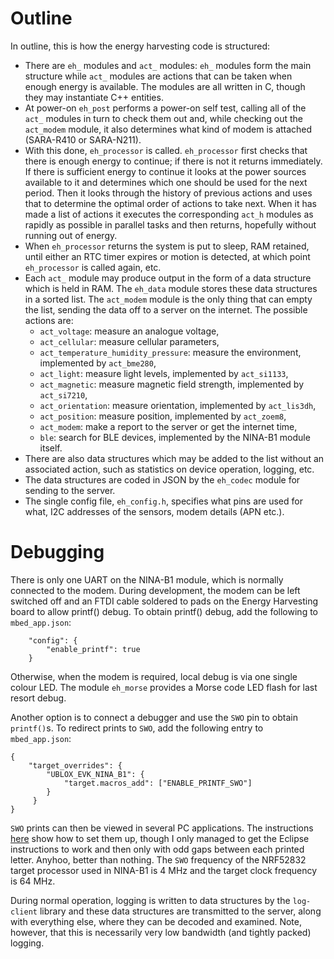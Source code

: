 # Outline
In outline, this is how the energy harvesting code is structured:

- There are `eh_` modules and `act_` modules: `eh_` modules form the main structure while `act_` modules are actions that can be taken when enough energy is available.  The modules are all written in C, though they may instantiate C++ entities.
- At power-on `eh_post` performs a power-on self test, calling all of the `act_` modules in turn to check them out and, while checking out the `act_modem` module, it also determines what kind of modem is attached (SARA-R410 or SARA-N211).
- With this done, `eh_processor` is called.  `eh_processor` first checks that there is enough energy to continue; if there is not it returns immediately.  If there is sufficient energy to continue it looks at the power sources available to it and determines which one should be used for the next period.  Then it looks through the history of previous actions and uses that to determine the optimal order of actions to take next.  When it has made a list of actions it executes the corresponding `act_h` modules as rapidly as possible in parallel tasks and then returns, hopefully without running out of energy.
- When `eh_processor` returns the system is put to sleep, RAM retained, until either an RTC timer expires or motion is detected, at which point `eh_processor` is called again, etc.
- Each `act_` module may produce output in the form of a data structure which is held in RAM. The `eh_data` module stores these data structures in a sorted list. The `act_modem` module is the only thing that can empty the list, sending the data off to a server on the internet. The possible actions are:
    - `act_voltage`: measure an analogue voltage,
    - `act_cellular`: measure cellular parameters,
    - `act_temperature_humidity_pressure`: measure the environment, implemented by `act_bme280`,
    - `act_light`: measure light levels, implemented by `act_si1133`,
    - `act_magnetic`: measure magnetic field strength, implemented by `act_si7210`,
    - `act_orientation`: measure orientation, implemented by `act_lis3dh`,
    - `act_position`: measure position, implemented by `act_zoem8`,
    - `act_modem`: make a report to the server or get the internet time,
    - `ble`: search for BLE devices, implemented by the NINA-B1 module itself.
- There are also data structures which may be added to the list without an associated action, such as statistics on device operation, logging, etc.
- The data structures are coded in JSON by the `eh_codec` module for sending to the server.
- The single config file, `eh_config.h`, specifies what pins are used for what, I2C addresses of the sensors, modem details (APN etc.).

# Debugging
There is only one UART on the NINA-B1 module, which is normally connected to the modem. During development, the modem can be left switched off and an FTDI cable soldered to pads on the Energy Harvesting board to allow printf() debug.  To obtain printf() debug, add the following to `mbed_app.json`:

```
    "config": {
        "enable_printf": true
    }
```

Otherwise, when the modem is required, local debug is via one single colour LED.  The module `eh_morse` provides a Morse code LED flash for last resort debug.

Another option is to connect a debugger and use the `SWO` pin to obtain `printf()`s.  To redirect prints to `SWO`, add the following entry to `mbed_app.json`:

```
{
    "target_overrides": {
        "UBLOX_EVK_NINA_B1": {
            "target.macros_add": ["ENABLE_PRINTF_SWO"]
        }
     }
}
```

`SWO` prints can then be viewed in several PC applications.  The instructions [here](https://mcuoneclipse.com/2016/10/17/tutorial-using-single-wire-output-swo-with-arm-cortex-m-and-eclipse/) show how to set them up, though I only managed to get the Eclipse instructions to work and then only with odd gaps between each printed letter.  Anyhoo, better than nothing.  The `SWO` frequency of the NRF52832 target processor used in NINA-B1 is 4 MHz and the target clock frequency is 64 MHz.

During normal operation, logging is written to data structures by the `log-client` library and these data structures are transmitted to the server, along with everything else, where they can be decoded and examined. Note, however, that this is necessarily very low bandwidth (and tightly packed) logging.
